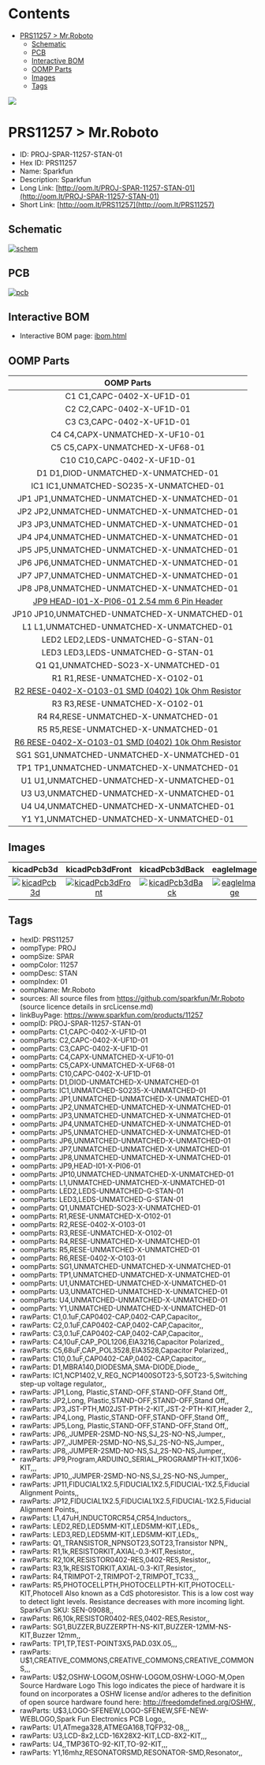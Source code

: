 



Contents
========

* [PRS11257 > Mr.Roboto](#prs11257--mrroboto)
	* [Schematic](#schematic)
	* [PCB](#pcb)
	* [Interactive BOM](#interactive-bom)
	* [OOMP Parts](#oomp-parts)
	* [Images](#images)
	* [Tags](#tags)
  
![][im]
# PRS11257 > Mr.Roboto

- ID: PROJ-SPAR-11257-STAN-01
- Hex ID: PRS11257
- Name: Sparkfun
- Description: Sparkfun
- Long Link: [http://oom.lt/PROJ-SPAR-11257-STAN-01](http://oom.lt/PROJ-SPAR-11257-STAN-01)
- Short Link: [http://oom.lt/PRS11257](http://oom.lt/PRS11257)

## Schematic
  
[![schem](eagleSchemImage.png)](eagleSchemImage.png)
## PCB
  
[![pcb](eagleImage.png)](eagleImage.png)
## Interactive BOM

- Interactive BOM page: [ibom.html](https://htmlpreview.github.io/?https://github.com/oomlout/oomlout_OOMP_projects/blob/main/PROJ-SPAR-11257-STAN-01/kicad/bom/ibom.html)

## OOMP Parts
  

|OOMP Parts|
| :---: |
|C1 C1,CAPC-0402-X-UF1D-01|
|C2 C2,CAPC-0402-X-UF1D-01|
|C3 C3,CAPC-0402-X-UF1D-01|
|C4 C4,CAPX-UNMATCHED-X-UF10-01|
|C5 C5,CAPX-UNMATCHED-X-UF68-01|
|C10 C10,CAPC-0402-X-UF1D-01|
|D1 D1,DIOD-UNMATCHED-X-UNMATCHED-01|
|IC1 IC1,UNMATCHED-SO235-X-UNMATCHED-01|
|JP1 JP1,UNMATCHED-UNMATCHED-X-UNMATCHED-01|
|JP2 JP2,UNMATCHED-UNMATCHED-X-UNMATCHED-01|
|JP3 JP3,UNMATCHED-UNMATCHED-X-UNMATCHED-01|
|JP4 JP4,UNMATCHED-UNMATCHED-X-UNMATCHED-01|
|JP5 JP5,UNMATCHED-UNMATCHED-X-UNMATCHED-01|
|JP6 JP6,UNMATCHED-UNMATCHED-X-UNMATCHED-01|
|JP7 JP7,UNMATCHED-UNMATCHED-X-UNMATCHED-01|
|JP8 JP8,UNMATCHED-UNMATCHED-X-UNMATCHED-01|
|[JP9 HEAD-I01-X-PI06-01 2.54 mm 6 Pin Header](https://github.com/oomlout/oomlout_OOMP_parts/tree/main/HEAD-I01-X-PI06-01/)|
|JP10 JP10,UNMATCHED-UNMATCHED-X-UNMATCHED-01|
|L1 L1,UNMATCHED-UNMATCHED-X-UNMATCHED-01|
|LED2 LED2,LEDS-UNMATCHED-G-STAN-01|
|LED3 LED3,LEDS-UNMATCHED-G-STAN-01|
|Q1 Q1,UNMATCHED-SO23-X-UNMATCHED-01|
|R1 R1,RESE-UNMATCHED-X-O102-01|
|[R2 RESE-0402-X-O103-01 SMD (0402) 10k Ohm Resistor](https://github.com/oomlout/oomlout_OOMP_parts/tree/main/RESE-0402-X-O103-01/)|
|R3 R3,RESE-UNMATCHED-X-O102-01|
|R4 R4,RESE-UNMATCHED-X-UNMATCHED-01|
|R5 R5,RESE-UNMATCHED-X-UNMATCHED-01|
|[R6 RESE-0402-X-O103-01 SMD (0402) 10k Ohm Resistor](https://github.com/oomlout/oomlout_OOMP_parts/tree/main/RESE-0402-X-O103-01/)|
|SG1 SG1,UNMATCHED-UNMATCHED-X-UNMATCHED-01|
|TP1 TP1,UNMATCHED-UNMATCHED-X-UNMATCHED-01|
|U1 U1,UNMATCHED-UNMATCHED-X-UNMATCHED-01|
|U3 U3,UNMATCHED-UNMATCHED-X-UNMATCHED-01|
|U4 U4,UNMATCHED-UNMATCHED-X-UNMATCHED-01|
|Y1 Y1,UNMATCHED-UNMATCHED-X-UNMATCHED-01|

## Images
  
  

|kicadPcb3d|kicadPcb3dFront|kicadPcb3dBack|eagleImage|eagleSchemImage|
| :---: | :---: | :---: | :---: | :---: |
|[![kicadPcb3d](kicadPcb3d_140.png)](kicadPcb3d.png)|[![kicadPcb3dFront](kicadPcb3dFront_140.png)](kicadPcb3dFront.png)|[![kicadPcb3dBack](kicadPcb3dBack_140.png)](kicadPcb3dBack.png)|[![eagleImage](eagleImage_140.png)](eagleImage.png)|[![eagleSchemImage](eagleSchemImage_140.png)](eagleSchemImage.png)|

## Tags

- hexID: PRS11257
- oompType: PROJ
- oompSize: SPAR
- oompColor: 11257
- oompDesc: STAN
- oompIndex: 01
- oompName: Mr.Roboto
- sources: All source files from https://github.com/sparkfun/Mr.Roboto (source licence details in srcLicense.md)
- linkBuyPage: https://www.sparkfun.com/products/11257
- oompID: PROJ-SPAR-11257-STAN-01
- oompParts: C1,CAPC-0402-X-UF1D-01
- oompParts: C2,CAPC-0402-X-UF1D-01
- oompParts: C3,CAPC-0402-X-UF1D-01
- oompParts: C4,CAPX-UNMATCHED-X-UF10-01
- oompParts: C5,CAPX-UNMATCHED-X-UF68-01
- oompParts: C10,CAPC-0402-X-UF1D-01
- oompParts: D1,DIOD-UNMATCHED-X-UNMATCHED-01
- oompParts: IC1,UNMATCHED-SO235-X-UNMATCHED-01
- oompParts: JP1,UNMATCHED-UNMATCHED-X-UNMATCHED-01
- oompParts: JP2,UNMATCHED-UNMATCHED-X-UNMATCHED-01
- oompParts: JP3,UNMATCHED-UNMATCHED-X-UNMATCHED-01
- oompParts: JP4,UNMATCHED-UNMATCHED-X-UNMATCHED-01
- oompParts: JP5,UNMATCHED-UNMATCHED-X-UNMATCHED-01
- oompParts: JP6,UNMATCHED-UNMATCHED-X-UNMATCHED-01
- oompParts: JP7,UNMATCHED-UNMATCHED-X-UNMATCHED-01
- oompParts: JP8,UNMATCHED-UNMATCHED-X-UNMATCHED-01
- oompParts: JP9,HEAD-I01-X-PI06-01
- oompParts: JP10,UNMATCHED-UNMATCHED-X-UNMATCHED-01
- oompParts: L1,UNMATCHED-UNMATCHED-X-UNMATCHED-01
- oompParts: LED2,LEDS-UNMATCHED-G-STAN-01
- oompParts: LED3,LEDS-UNMATCHED-G-STAN-01
- oompParts: Q1,UNMATCHED-SO23-X-UNMATCHED-01
- oompParts: R1,RESE-UNMATCHED-X-O102-01
- oompParts: R2,RESE-0402-X-O103-01
- oompParts: R3,RESE-UNMATCHED-X-O102-01
- oompParts: R4,RESE-UNMATCHED-X-UNMATCHED-01
- oompParts: R5,RESE-UNMATCHED-X-UNMATCHED-01
- oompParts: R6,RESE-0402-X-O103-01
- oompParts: SG1,UNMATCHED-UNMATCHED-X-UNMATCHED-01
- oompParts: TP1,UNMATCHED-UNMATCHED-X-UNMATCHED-01
- oompParts: U1,UNMATCHED-UNMATCHED-X-UNMATCHED-01
- oompParts: U3,UNMATCHED-UNMATCHED-X-UNMATCHED-01
- oompParts: U4,UNMATCHED-UNMATCHED-X-UNMATCHED-01
- oompParts: Y1,UNMATCHED-UNMATCHED-X-UNMATCHED-01
- rawParts: C1,0.1uF,CAP0402-CAP,0402-CAP,Capacitor,,
- rawParts: C2,0.1uF,CAP0402-CAP,0402-CAP,Capacitor,,
- rawParts: C3,0.1uF,CAP0402-CAP,0402-CAP,Capacitor,,
- rawParts: C4,10uF,CAP_POL1206,EIA3216,Capacitor Polarized,,
- rawParts: C5,68uF,CAP_POL3528,EIA3528,Capacitor Polarized,,
- rawParts: C10,0.1uF,CAP0402-CAP,0402-CAP,Capacitor,,
- rawParts: D1,MBRA140,DIODESMA,SMA-DIODE,Diode,,
- rawParts: IC1,NCP1402,V_REG_NCP1400SOT23-5,SOT23-5,Switching step-up voltage regulator,,
- rawParts: JP1,Long, Plastic,STAND-OFF,STAND-OFF,Stand Off,,
- rawParts: JP2,Long, Plastic,STAND-OFF,STAND-OFF,Stand Off,,
- rawParts: JP3,JST-PTH,M02JST-PTH-2-KIT,JST-2-PTH-KIT,Header 2,,
- rawParts: JP4,Long, Plastic,STAND-OFF,STAND-OFF,Stand Off,,
- rawParts: JP5,Long, Plastic,STAND-OFF,STAND-OFF,Stand Off,,
- rawParts: JP6,,JUMPER-2SMD-NO-NS,SJ_2S-NO-NS,Jumper,,
- rawParts: JP7,,JUMPER-2SMD-NO-NS,SJ_2S-NO-NS,Jumper,,
- rawParts: JP8,,JUMPER-2SMD-NO-NS,SJ_2S-NO-NS,Jumper,,
- rawParts: JP9,Program,ARDUINO_SERIAL_PROGRAMPTH-KIT,1X06-KIT,,,
- rawParts: JP10,,JUMPER-2SMD-NO-NS,SJ_2S-NO-NS,Jumper,,
- rawParts: JP11,FIDUCIAL1X2.5,FIDUCIAL1X2.5,FIDUCIAL-1X2.5,Fiducial Alignment Points,,
- rawParts: JP12,FIDUCIAL1X2.5,FIDUCIAL1X2.5,FIDUCIAL-1X2.5,Fiducial Alignment Points,,
- rawParts: L1,47uH,INDUCTORCR54,CR54,Inductors,,
- rawParts: LED2,RED,LED5MM-KIT,LED5MM-KIT,LEDs,,
- rawParts: LED3,RED,LED5MM-KIT,LED5MM-KIT,LEDs,,
- rawParts: Q1,,TRANSISTOR_NPNSOT23,SOT23,Transistor NPN,,
- rawParts: R1,1k,RESISTORKIT,AXIAL-0.3-KIT,Resistor,,
- rawParts: R2,10K,RESISTOR0402-RES,0402-RES,Resistor,,
- rawParts: R3,1k,RESISTORKIT,AXIAL-0.3-KIT,Resistor,,
- rawParts: R4,TRIMPOT-2,TRIMPOT-2,TRIMPOT_TC33,,,
- rawParts: R5,PHOTOCELLPTH,PHOTOCELLPTH-KIT,PHOTOCELL-KIT,Photocell Also known as a CdS photoresistor. This is a low cost way to detect light levels. Resistance decreases with more incoming light. SparkFun SKU: SEN-09088,,
- rawParts: R6,10k,RESISTOR0402-RES,0402-RES,Resistor,,
- rawParts: SG1,BUZZER,BUZZERPTH-NS-KIT,BUZZER-12MM-NS-KIT,Buzzer 12mm,,
- rawParts: TP1,TP,TEST-POINT3X5,PAD.03X.05,,,
- rawParts: U$1,CREATIVE_COMMONS,CREATIVE_COMMONS,CREATIVE_COMMONS,,,
- rawParts: U$2,OSHW-LOGOM,OSHW-LOGOM,OSHW-LOGO-M,Open Source Hardware Logo This logo indicates the piece of hardware it is found on incorporates a OSHW license and/or adheres to the definition of open source hardware found here: http://freedomdefined.org/OSHW,,
- rawParts: U$3,LOGO-SFENEW,LOGO-SFENEW,SFE-NEW-WEBLOGO,Spark Fun Electronics PCB Logo,,
- rawParts: U1,ATmega328,ATMEGA168,TQFP32-08,,,
- rawParts: U3,LCD-8x2,LCD-16X28X2-KIT,LCD-8X2-KIT,,,
- rawParts: U4,,TMP36TO-92-KIT,TO-92-KIT,,,
- rawParts: Y1,16mhz,RESONATORSMD,RESONATOR-SMD,Resonator,,



[im]: kicadPcb3d_450.png
